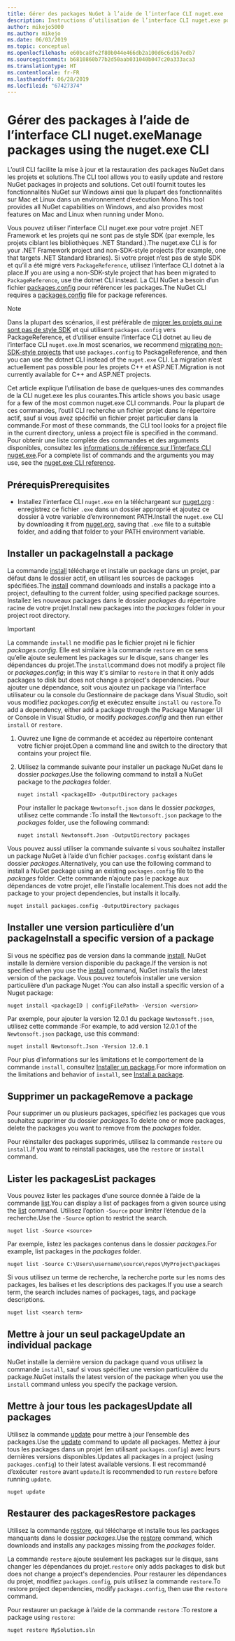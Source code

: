 ```yaml
---
title: Gérer des packages NuGet à l’aide de l’interface CLI nuget.exe
description: Instructions d’utilisation de l’interface CLI nuget.exe pour gérer des packages NuGet.
author: mikejo5000
ms.author: mikejo
ms.date: 06/03/2019
ms.topic: conceptual
ms.openlocfilehash: e60bca8fe2f80b044e466db2a100d6c6d167edb7
ms.sourcegitcommit: b6810860b77b2d50aab031040b047c20a333aca3
ms.translationtype: HT
ms.contentlocale: fr-FR
ms.lasthandoff: 06/28/2019
ms.locfileid: "67427374"
---
```

# <a name="manage-packages-using-the-nugetexe-cli"></a><span data-ttu-id="e0a6c-103">Gérer des packages à l’aide de l’interface CLI nuget.exe</span><span class="sxs-lookup"><span data-stu-id="e0a6c-103">Manage packages using the nuget.exe CLI</span></span>

<span data-ttu-id="e0a6c-104">L’outil CLI facilite la mise à jour et la restauration des packages NuGet dans les projets et solutions.</span><span class="sxs-lookup"><span data-stu-id="e0a6c-104">The CLI tool allows you to easily update and restore NuGet packages in projects and solutions.</span></span> <span data-ttu-id="e0a6c-105">Cet outil fournit toutes les fonctionnalités NuGet sur Windows ainsi que la plupart des fonctionnalités sur Mac et Linux dans un environnement d’exécution Mono.</span><span class="sxs-lookup"><span data-stu-id="e0a6c-105">This tool provides all NuGet capabilities on Windows, and also provides most features on Mac and Linux when running under Mono.</span></span>

<span data-ttu-id="e0a6c-106">Vous pouvez utiliser l’interface CLI nuget.exe pour votre projet .NET Framework et les projets qui ne sont pas de style SDK (par exemple, les projets ciblant les bibliothèques .NET Standard.).</span><span class="sxs-lookup"><span data-stu-id="e0a6c-106">The nuget.exe CLI is for your .NET Framework project and non-SDK-style projects (for example, one that targets .NET Standard libraries).</span></span> <span data-ttu-id="e0a6c-107">Si votre projet n’est pas de style SDK et qu’il a été migré vers `PackageReference`, utilisez l’interface CLI dotnet à la place.</span><span class="sxs-lookup"><span data-stu-id="e0a6c-107">If you are using a non-SDK-style project that has been migrated to `PackageReference`, use the dotnet CLI instead.</span></span> <span data-ttu-id="e0a6c-108">La CLI NuGet a besoin d’un fichier [packages.config](../reference/packages-config.md) pour référencer les packages.</span><span class="sxs-lookup"><span data-stu-id="e0a6c-108">The NuGet CLI requires a [packages.config](../reference/packages-config.md) file for package references.</span></span>

> [!NOTE]
> <span data-ttu-id="e0a6c-109">Dans la plupart des scénarios, il est préférable de [migrer les projets qui ne sont pas de style SDK](../reference/migrate-packages-config-to-package-reference.md) et qui utilisent `packages.config` vers PackageReference, et d’utiliser ensuite l’interface CLI dotnet au lieu de l’interface CLI `nuget.exe`.</span><span class="sxs-lookup"><span data-stu-id="e0a6c-109">In most scenarios, we recommend [migrating non-SDK-style projects](../reference/migrate-packages-config-to-package-reference.md) that use `packages.config` to PackageReference, and then you can use the dotnet CLI instead of the `nuget.exe` CLI.</span></span> <span data-ttu-id="e0a6c-110">La migration n’est actuellement pas possible pour les projets C++ et ASP.NET.</span><span class="sxs-lookup"><span data-stu-id="e0a6c-110">Migration is not currently available for C++ and ASP.NET projects.</span></span>

<span data-ttu-id="e0a6c-111">Cet article explique l’utilisation de base de quelques-unes des commandes de la CLI nuget.exe les plus courantes.</span><span class="sxs-lookup"><span data-stu-id="e0a6c-111">This article shows you basic usage for a few of the most common nuget.exe CLI commands.</span></span> <span data-ttu-id="e0a6c-112">Pour la plupart de ces commandes, l’outil CLI recherche un fichier projet dans le répertoire actif, sauf si vous avez spécifié un fichier projet particulier dans la commande.</span><span class="sxs-lookup"><span data-stu-id="e0a6c-112">For most of these commands, the CLI tool looks for a project file in the current directory, unless a project file is specified in the command.</span></span> <span data-ttu-id="e0a6c-113">Pour obtenir une liste complète des commandes et des arguments disponibles, consultez les [informations de référence sur l’interface CLI nuget.exe](../tools/nuget-exe-cli-reference.md).</span><span class="sxs-lookup"><span data-stu-id="e0a6c-113">For a complete list of commands and the arguments you may use, see the [nuget.exe CLI reference](../tools/nuget-exe-cli-reference.md).</span></span>

## <a name="prerequisites"></a><span data-ttu-id="e0a6c-114">Prérequis</span><span class="sxs-lookup"><span data-stu-id="e0a6c-114">Prerequisites</span></span>

- <span data-ttu-id="e0a6c-115">Installez l’interface CLI `nuget.exe` en la téléchargeant sur [nuget.org](https://dist.nuget.org/win-x86-commandline/latest/nuget.exe) : enregistrez ce fichier `.exe` dans un dossier approprié et ajoutez ce dossier à votre variable d’environnement PATH.</span><span class="sxs-lookup"><span data-stu-id="e0a6c-115">Install the `nuget.exe` CLI by downloading it from [nuget.org](https://dist.nuget.org/win-x86-commandline/latest/nuget.exe), saving that `.exe` file to a suitable folder, and adding that folder to your PATH environment variable.</span></span>

## <a name="install-a-package"></a><span data-ttu-id="e0a6c-116">Installer un package</span><span class="sxs-lookup"><span data-stu-id="e0a6c-116">Install a package</span></span>

<span data-ttu-id="e0a6c-117">La commande [install](../tools/cli-ref-install.md) télécharge et installe un package dans un projet, par défaut dans le dossier actif, en utilisant les sources de packages spécifiées.</span><span class="sxs-lookup"><span data-stu-id="e0a6c-117">The [install](../tools/cli-ref-install.md) command downloads and installs a package into a project, defaulting to the current folder, using specified package sources.</span></span> <span data-ttu-id="e0a6c-118">Installez les nouveaux packages dans le dossier *packages* du répertoire racine de votre projet.</span><span class="sxs-lookup"><span data-stu-id="e0a6c-118">Install new packages into the *packages* folder in your project root directory.</span></span>

> [!IMPORTANT]
> <span data-ttu-id="e0a6c-119">La commande `install` ne modifie pas le fichier projet ni le fichier *packages.config*. Elle est similaire à la commande `restore` en ce sens qu’elle ajoute seulement les packages sur le disque, sans changer les dépendances du projet.</span><span class="sxs-lookup"><span data-stu-id="e0a6c-119">The `install`command does not modify a project file or *packages.config*; in this way it's similar to `restore` in that it only adds packages to disk but does not change a project's dependencies.</span></span> <span data-ttu-id="e0a6c-120">Pour ajouter une dépendance, soit vous ajoutez un package via l’interface utilisateur ou la console du Gestionnaire de package dans Visual Studio, soit vous modifiez *packages.config* et exécutez ensuite `install` ou `restore`.</span><span class="sxs-lookup"><span data-stu-id="e0a6c-120">To add a dependency, either add a package through the Package Manager UI or Console in Visual Studio, or modify *packages.config* and then run either `install` or `restore`.</span></span>

1. <span data-ttu-id="e0a6c-121">Ouvrez une ligne de commande et accédez au répertoire contenant votre fichier projet.</span><span class="sxs-lookup"><span data-stu-id="e0a6c-121">Open a command line and switch to the directory that contains your project file.</span></span>

2. <span data-ttu-id="e0a6c-122">Utilisez la commande suivante pour installer un package NuGet dans le dossier *packages*.</span><span class="sxs-lookup"><span data-stu-id="e0a6c-122">Use the following command to install a NuGet package to the *packages* folder.</span></span>

    ```cli
    nuget install <packageID> -OutputDirectory packages
    ```

    <span data-ttu-id="e0a6c-123">Pour installer le package `Newtonsoft.json` dans le dossier *packages*, utilisez cette commande :</span><span class="sxs-lookup"><span data-stu-id="e0a6c-123">To install the `Newtonsoft.json` package to the *packages* folder, use the following command:</span></span>

    ```cli
    nuget install Newtonsoft.Json -OutputDirectory packages
    ```

<span data-ttu-id="e0a6c-124">Vous pouvez aussi utiliser la commande suivante si vous souhaitez installer un package NuGet à l’aide d’un fichier `packages.config` existant dans le dossier *packages*.</span><span class="sxs-lookup"><span data-stu-id="e0a6c-124">Alternatively, you can use the following command to install a NuGet package using an existing `packages.config` file to the *packages* folder.</span></span> <span data-ttu-id="e0a6c-125">Cette commande n’ajoute pas le package aux dépendances de votre projet, elle l’installe localement.</span><span class="sxs-lookup"><span data-stu-id="e0a6c-125">This does not add the package to your project dependencies, but installs it locally.</span></span>

```cli
nuget install packages.config -OutputDirectory packages
```

## <a name="install-a-specific-version-of-a-package"></a><span data-ttu-id="e0a6c-126">Installer une version particulière d’un package</span><span class="sxs-lookup"><span data-stu-id="e0a6c-126">Install a specific version of a package</span></span>

<span data-ttu-id="e0a6c-127">Si vous ne spécifiez pas de version dans la commande [install](../tools/cli-ref-install.md), NuGet installe la dernière version disponible du package.</span><span class="sxs-lookup"><span data-stu-id="e0a6c-127">If the version is not specified when you use the [install](../tools/cli-ref-install.md) command, NuGet installs the latest version of the package.</span></span> <span data-ttu-id="e0a6c-128">Vous pouvez toutefois installer une version particulière d’un package Nuget :</span><span class="sxs-lookup"><span data-stu-id="e0a6c-128">You can also install a specific version of a Nuget package:</span></span>

```cli
nuget install <packageID | configFilePath> -Version <version>
```

<span data-ttu-id="e0a6c-129">Par exemple, pour ajouter la version 12.0.1 du package `Newtonsoft.json`, utilisez cette commande :</span><span class="sxs-lookup"><span data-stu-id="e0a6c-129">For example, to add version 12.0.1 of the `Newtonsoft.json` package, use this command:</span></span>

```cli
nuget install Newtonsoft.Json -Version 12.0.1
```

<span data-ttu-id="e0a6c-130">Pour plus d’informations sur les limitations et le comportement de la commande `install`, consultez [Installer un package](#install-a-package).</span><span class="sxs-lookup"><span data-stu-id="e0a6c-130">For more information on the limitations and behavior of `install`, see [Install a package](#install-a-package).</span></span>

## <a name="remove-a-package"></a><span data-ttu-id="e0a6c-131">Supprimer un package</span><span class="sxs-lookup"><span data-stu-id="e0a6c-131">Remove a package</span></span>

<span data-ttu-id="e0a6c-132">Pour supprimer un ou plusieurs packages, spécifiez les packages que vous souhaitez supprimer du dossier *packages*.</span><span class="sxs-lookup"><span data-stu-id="e0a6c-132">To delete one or more packages, delete the packages you want to remove from the *packages* folder.</span></span>

<span data-ttu-id="e0a6c-133">Pour réinstaller des packages supprimés, utilisez la commande `restore` ou `install`.</span><span class="sxs-lookup"><span data-stu-id="e0a6c-133">If you want to reinstall packages, use the `restore` or `install` command.</span></span>

## <a name="list-packages"></a><span data-ttu-id="e0a6c-134">Lister les packages</span><span class="sxs-lookup"><span data-stu-id="e0a6c-134">List packages</span></span>

<span data-ttu-id="e0a6c-135">Vous pouvez lister les packages d’une source donnée à l’aide de la commande [list](../tools/cli-ref-list.md).</span><span class="sxs-lookup"><span data-stu-id="e0a6c-135">You can display a list of packages from a given source using the [list](../tools/cli-ref-list.md) command.</span></span> <span data-ttu-id="e0a6c-136">Utilisez l’option `-Source` pour limiter l’étendue de la recherche.</span><span class="sxs-lookup"><span data-stu-id="e0a6c-136">Use the `-Source` option to restrict the search.</span></span>

```cli
nuget list -Source <source>
```

<span data-ttu-id="e0a6c-137">Par exemple, listez les packages contenus dans le dossier *packages*.</span><span class="sxs-lookup"><span data-stu-id="e0a6c-137">For example, list packages in the *packages* folder.</span></span>

```cli
nuget list -Source C:\Users\username\source\repos\MyProject\packages
```

<span data-ttu-id="e0a6c-138">Si vous utilisez un terme de recherche, la recherche porte sur les noms des packages, les balises et les descriptions des packages.</span><span class="sxs-lookup"><span data-stu-id="e0a6c-138">If you use a search term, the search includes names of packages, tags, and package descriptions.</span></span>

```cli
nuget list <search term>
```

## <a name="update-an-individual-package"></a><span data-ttu-id="e0a6c-139">Mettre à jour un seul package</span><span class="sxs-lookup"><span data-stu-id="e0a6c-139">Update an individual package</span></span>

<span data-ttu-id="e0a6c-140">NuGet installe la dernière version du package quand vous utilisez la commande `install`, sauf si vous spécifiez une version particulière du package.</span><span class="sxs-lookup"><span data-stu-id="e0a6c-140">NuGet installs the latest version of the package when you use the `install` command unless you specify the package version.</span></span>

## <a name="update-all-packages"></a><span data-ttu-id="e0a6c-141">Mettre à jour tous les packages</span><span class="sxs-lookup"><span data-stu-id="e0a6c-141">Update all packages</span></span>

<span data-ttu-id="e0a6c-142">Utilisez la commande [update](../tools/cli-ref-update.md) pour mettre à jour l’ensemble des packages.</span><span class="sxs-lookup"><span data-stu-id="e0a6c-142">Use the [update](../tools/cli-ref-update.md) command to update all packages.</span></span> <span data-ttu-id="e0a6c-143">Mettez à jour tous les packages dans un projet (en utilisant `packages.config`) avec leurs dernières versions disponibles.</span><span class="sxs-lookup"><span data-stu-id="e0a6c-143">Updates all packages in a project (using `packages.config`) to their latest available versions.</span></span> <span data-ttu-id="e0a6c-144">Il est recommandé d’exécuter `restore` avant `update`.</span><span class="sxs-lookup"><span data-stu-id="e0a6c-144">It is recommended to run `restore` before running `update`.</span></span>

```cli
nuget update
```

## <a name="restore-packages"></a><span data-ttu-id="e0a6c-145">Restaurer des packages</span><span class="sxs-lookup"><span data-stu-id="e0a6c-145">Restore packages</span></span>

<span data-ttu-id="e0a6c-146">Utilisez la commande [restore](../tools/cli-ref-restore.md), qui télécharge et installe tous les packages manquants dans le dossier *packages*.</span><span class="sxs-lookup"><span data-stu-id="e0a6c-146">Use the [restore](../tools/cli-ref-restore.md) command, which downloads and installs any packages missing from the *packages* folder.</span></span>

<span data-ttu-id="e0a6c-147">La commande `restore` ajoute seulement les packages sur le disque, sans changer les dépendances du projet.</span><span class="sxs-lookup"><span data-stu-id="e0a6c-147">`restore` only adds packages to disk but does not change a project's dependencies.</span></span> <span data-ttu-id="e0a6c-148">Pour restaurer les dépendances du projet, modifiez `packages.config`, puis utilisez la commande `restore`.</span><span class="sxs-lookup"><span data-stu-id="e0a6c-148">To restore project dependencies, modify `packages.config`, then use the `restore` command.</span></span>

<span data-ttu-id="e0a6c-149">Pour restaurer un package à l’aide de la commande `restore` :</span><span class="sxs-lookup"><span data-stu-id="e0a6c-149">To restore a package using `restore`:</span></span>

```cli
nuget restore MySolution.sln
```